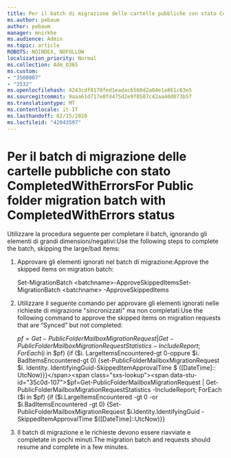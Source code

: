 ```yaml
---
title: Per il batch di migrazione delle cartelle pubbliche con stato CompletedWithErrors
ms.author: pebaum
author: pebaum
manager: mnirkhe
ms.audience: Admin
ms.topic: article
ROBOTS: NOINDEX, NOFOLLOW
localization_priority: Normal
ms.collection: Adm_O365
ms.custom:
- "3500007"
- "3532"
ms.openlocfilehash: 4243cdf0170fed1eadac6560d2a04e1a861c63e5
ms.sourcegitcommit: 9aaa61d717e0fd475d2e9f0507c42aa40d073b5f
ms.translationtype: MT
ms.contentlocale: it-IT
ms.lasthandoff: 02/15/2020
ms.locfileid: "42043597"
---
```

# <a name="for-public-folder-migration-batch-with-completedwitherrors-status"></a><span data-ttu-id="35c0d-102">Per il batch di migrazione delle cartelle pubbliche con stato CompletedWithErrors</span><span class="sxs-lookup"><span data-stu-id="35c0d-102">For Public folder migration batch with CompletedWithErrors status</span></span>

<span data-ttu-id="35c0d-103">Utilizzare la procedura seguente per completare il batch, ignorando gli elementi di grandi dimensioni/negativi:</span><span class="sxs-lookup"><span data-stu-id="35c0d-103">Use the following steps to complete the batch, skipping the large/bad items:</span></span> 
1. <span data-ttu-id="35c0d-104">Approvare gli elementi ignorati nel batch di migrazione:</span><span class="sxs-lookup"><span data-stu-id="35c0d-104">Approve the skipped items on migration batch:</span></span>

    <span data-ttu-id="35c0d-105">Set-MigrationBatch \<batchname>-ApproveSkippedItems</span><span class="sxs-lookup"><span data-stu-id="35c0d-105">Set-MigrationBatch \<batchname> -ApproveSkippedItems</span></span> 
2. <span data-ttu-id="35c0d-106">Utilizzare il seguente comando per approvare gli elementi ignorati nelle richieste di migrazione "sincronizzati" ma non completati:</span><span class="sxs-lookup"><span data-stu-id="35c0d-106">Use the following command to approve the skipped items on migration requests that are “Synced” but not completed:</span></span>

    <span data-ttu-id="35c0d-107">$pf = Get-PublicFolderMailboxMigrationRequest | Get-PublicFolderMailboxMigrationRequestStatistics-IncludeReport; ForEach ($i in $pf) {if ($i. LargeItemsEncountered-gt 0-oppure $i. BadItemsEncountered-gt 0) {set-PublicFolderMailboxMigrationRequest $i. Identity. IdentifyingGuid-SkippedItemApprovalTime $ ([DateTime]:: UtcNow)}}</span><span class="sxs-lookup"><span data-stu-id="35c0d-107">$pf=Get-PublicFolderMailboxMigrationRequest | Get-PublicFolderMailboxMigrationRequestStatistics -IncludeReport; ForEach ($i in $pf) {if ($i.LargeItemsEncountered -gt 0 -or $i.BadItemsEncountered -gt 0) {Set-PublicFolderMailboxMigrationRequest $i.Identity.IdentifyingGuid -SkippedItemApprovalTime $([DateTime]::UtcNow)}}</span></span>
3. <span data-ttu-id="35c0d-108">Il batch di migrazione e le richieste devono essere riavviate e completate in pochi minuti.</span><span class="sxs-lookup"><span data-stu-id="35c0d-108">The migration batch and requests should resume and complete in a few minutes.</span></span>

